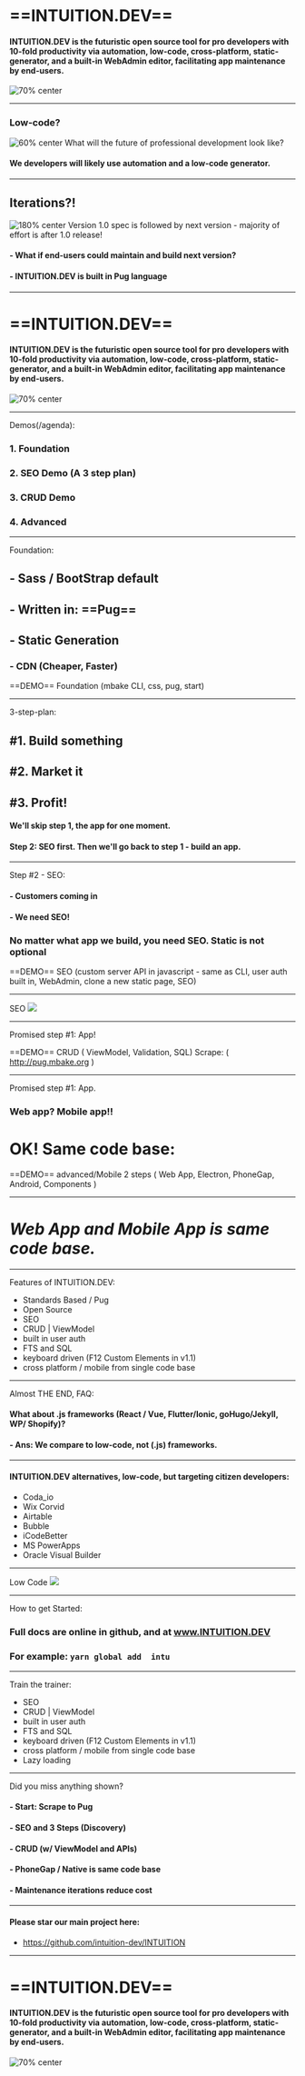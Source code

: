 <!-- $theme: gaia -->
<!-- prerender: false -->
<!-- footer: www.INTUITION.DEV -->
<!-- *template: invert -->
#  ==INTUITION.DEV==

#### INTUITION.DEV is the futuristic open source tool for pro developers with 10-fold productivity via automation, low-code, cross-platform, static-generator, and a built-in WebAdmin editor, facilitating app maintenance by end-users.
![70% center](good_cheap_fast.png)

---
<!-- page_number: true -->

###  Low-code?
![60% center](truck.png)
What will the future of professional development look like?
#### We developers will likely use automation and a low-code generator.

---


## Iterations?!
![180% center](iterative.png)
Version 1.0 spec is followed by next version - majority of effort is after 1.0 release!
#### - What if end-users could maintain and build next version?
#### - INTUITION.DEV is built in Pug language

---

<!-- *template: invert -->
#  ==INTUITION.DEV==

#### INTUITION.DEV is the futuristic open source tool for pro developers with 10-fold productivity via automation, low-code, cross-platform, static-generator, and a built-in WebAdmin editor, facilitating app maintenance by end-users.
![70% center](good_cheap_fast.png)

---

Demos(/agenda):
### 1. Foundation
### 2. SEO Demo (A 3 step plan)
### 3. CRUD Demo
### 4. Advanced 

---

Foundation:

## - Sass / BootStrap default
## - Written in: ==Pug==
## - Static Generation
### - CDN (Cheaper, Faster)

==DEMO== Foundation (mbake CLI, css, pug, start)


---
3-step-plan:
## #1. Build something
## #2. Market it
## #3. Profit!

#### We'll skip step 1, the app for one moment.
#### Step 2: SEO first. Then we'll go back to step 1 - build an app.

---
<!-- *template: invert -->
Step #2 - SEO:
#### - Customers coming in
#### - We need SEO!
### No matter what app we build, you need SEO. Static is not optional

==DEMO== SEO (custom server API in javascript - same as CLI, user auth built in, WebAdmin, clone a new static page, SEO)

--- 

SEO
![](webm.png)

---

Promised step #1: App!

==DEMO== CRUD ( ViewModel, Validation, SQL)
Scrape: ( http://pug.mbake.org )

---
<!-- *template: invert -->
Promised step #1: App.

### Web app? Mobile app!!

# OK! Same code base:

==DEMO== advanced/Mobile 2 steps ( Web App, Electron, PhoneGap, Android, Components )

---

# *Web App and Mobile App is same code base.*

---

Features of INTUITION.DEV:
- Standards Based / Pug
- Open Source
- SEO
- CRUD | ViewModel
- built in user auth
- FTS and SQL
- keyboard driven (F12 Custom Elements in v1.1)
- cross platform / mobile from single code base


---

Almost THE END, FAQ:
#### What about .js frameworks (React / Vue, Flutter/Ionic, goHugo/Jekyll, WP/ Shopify)? 
#### - Ans: We compare to low-code, not (.js) frameworks. 

---

<!-- *template: invert -->
#### INTUITION.DEV alternatives, low-code, but targeting citizen developers: 
- Coda_io
- Wix Corvid
- Airtable
- Bubble
- iCodeBetter
- MS PowerApps
- Oracle Visual Builder

---
Low Code
![](low.png)

---

How to get Started:

### Full docs are online in github, and at www.INTUITION.DEV
### For example: `yarn global add  intu`

--- 

Train the trainer: 
- SEO
- CRUD | ViewModel
- built in user auth
- FTS and SQL
- keyboard driven (F12 Custom Elements in v1.1)
- cross platform / mobile from single code base
- Lazy loading

---

Did you miss anything shown? 
#### - Start: Scrape to Pug
#### - SEO and 3 Steps (Discovery)
#### - CRUD (w/ ViewModel and APIs)
#### - PhoneGap / Native is same code base
#### - Maintenance iterations reduce cost
---

#### Please star our main project here:
- https://github.com/intuition-dev/INTUITION
---

<!-- *template: invert -->
#  ==INTUITION.DEV==

#### INTUITION.DEV is the futuristic open source tool for pro developers with 10-fold productivity via automation, low-code, cross-platform, static-generator, and a built-in WebAdmin editor, facilitating app maintenance by end-users.
![70% center](good_cheap_fast.png)


















